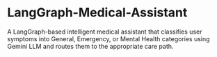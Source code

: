 # LangGraph-Medical-Assistant
A LangGraph-based intelligent medical assistant that classifies user symptoms into General, Emergency, or Mental Health categories using Gemini LLM and routes them to the appropriate care path.
